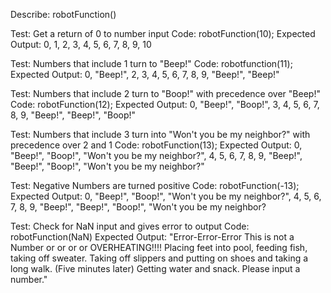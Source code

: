 Describe: robotFunction()

Test: Get a return of 0 to number input
Code:
robotFunction(10);
Expected Output: 0, 1, 2, 3, 4, 5, 6, 7, 8, 9, 10

Test: Numbers that include 1 turn to "Beep!"
Code:
robotfunction(11);
Expected Output: 0, "Beep!", 2, 3, 4, 5, 6, 7, 8, 9, "Beep!", "Beep!"

Test: Numbers that include 2 turn to "Boop!" with precedence over "Beep!"
Code:
robotFunction(12);
Expected Output: 0, "Beep!", "Boop!", 3, 4, 5, 6, 7, 8, 9, "Beep!", "Beep!", "Boop!"

Test: Numbers that include 3 turn into "Won't you be my neighbor?" with precedence over 2 and 1
Code:
robotFunction(13);
Expected Output: 0, "Beep!", "Boop!", "Won't you be my neighbor?", 4, 5, 6, 7, 8, 9, "Beep!", "Beep!", "Boop!", "Won't you be my neighbor?"

Test: Negative Numbers are turned positive
Code:
robotFunction(-13);
Expected Output: 0, "Beep!", "Boop!", "Won't you be my neighbor?", 4, 5, 6, 7, 8, 9, "Beep!", "Beep!", "Boop!", "Won't you be my neighbor?

Test: Check for NaN input and gives error to output
Code:
robotFunction(NaN)
Expected Output: "Error-Error-Error This is not a Number or or or or OVERHEATING!!!! Placing feet into pool, feeding fish, taking off sweater. Taking off slippers and putting on shoes and taking a long walk. (Five minutes later) Getting water and snack. Please input a number."